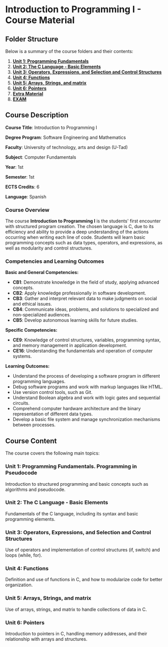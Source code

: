 # Introduction to Programming I - Course Material

## **Folder Structure**

Below is a summary of the course folders and their contents:

1. [**Unit 1: Programming Fundamentals**](U1/)
2. [**Unit 2: The C Language - Basic Elements**](U2/)
3. [**Unit 3: Operators, Expressions, and Selection and Control Structures**](U3/)
4. [**Unit 4: Functions**](U4/)
5. [**Unit 5: Arrays, Strings, and matrix**](U5/)
6. [**Unit 6: Pointers**](U6/)
7. [**Extra Material**](Extra_Material/)
8. [**EXAM**](EXAM/)


## **Course Description**

**Course Title**: Introduction to Programming I

**Degree Program**: Software Engineering and Mathematics

**Faculty**: University of technology, arts and design (U-Tad)

**Subject**: Computer Fundamentals

**Year**: 1st

**Semester**: 1st

**ECTS Credits**: 6

**Language**: Spanish

### **Course Overview**

The course **Introduction to Programming I** is the students' first encounter with structured program creation. The chosen language is C, due to its efficiency and ability to provide a deep understanding of the actions occurring when writing each line of code. Students will learn basic programming concepts such as data types, operators, and expressions, as well as modularity and control structures.

### **Competencies and Learning Outcomes**

**Basic and General Competencies:**

- **CB1**: Demonstrate knowledge in the field of study, applying advanced concepts.
- **CB2**: Apply knowledge professionally in software development.
- **CB3**: Gather and interpret relevant data to make judgments on social and ethical issues.
- **CB4**: Communicate ideas, problems, and solutions to specialized and non-specialized audiences.
- **CB5**: Develop autonomous learning skills for future studies.

**Specific Competencies:**

- **CE9**: Knowledge of control structures, variables, programming syntax, and memory management in application development.
- **CE16**: Understanding the fundamentals and operation of computer systems.

**Learning Outcomes:**

- Understand the process of developing a software program in different programming languages.
- Debug software programs and work with markup languages like HTML.
- Use version control tools, such as Git.
- Understand Boolean algebra and work with logic gates and sequential circuits.
- Comprehend computer hardware architecture and the binary representation of different data types.
- Develop a basic file system and manage synchronization mechanisms between processes.

## **Course Content**

The course covers the following main topics:

### **Unit 1: Programming Fundamentals. Programming in Pseudocode**

Introduction to structured programming and basic concepts such as algorithms and pseudocode.

### **Unit 2: The C Language - Basic Elements**

Fundamentals of the C language, including its syntax and basic programming elements.

### **Unit 3: Operators, Expressions, and Selection and Control Structures**

Use of operators and implementation of control structures (if, switch) and loops (while, for).

### **Unit 4: Functions**

Definition and use of functions in C, and how to modularize code for better organization.

### **Unit 5: Arrays, Strings, and matrix**

Use of arrays, strings, and matrix to handle collections of data in C.

### **Unit 6: Pointers**

Introduction to pointers in C, handling memory addresses, and their relationship with arrays and structures.